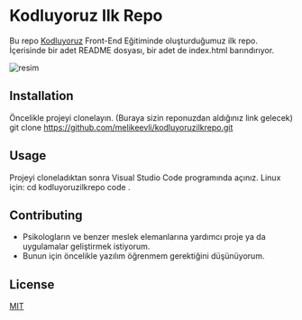 
# Kodluyoruz Ilk Repo

Bu repo [Kodluyoruz](https://www.kodluyoruz.org/) Front-End Eğitiminde oluşturduğumuz ilk repo. İçerisinde bir adet README dosyası, bir adet de index.html barındırıyor. 

![resim](https://drive.google.com/drive/my-drive?hl=tr-tr)


## Installation

Öncelikle projeyi clonelayın. (Buraya sizin reponuzdan aldığınız link gelecek)
git clone https://github.com/melikeevli/kodluyoruzilkrepo.git


## Usage

Projeyi cloneladıktan sonra Visual Studio Code programında açınız.
Linux için:
cd kodluyoruzilkrepo
code .


## Contributing
 
 * Psikologların ve benzer meslek elemanlarına yardımcı proje ya da uygulamalar geliştirmek istiyorum.
 * Bunun için öncelikle yazılım öğrenmem gerektiğini düşünüyorum.


 ## License
 
 [MIT](https://choosealicense.com/licenses/mit/)